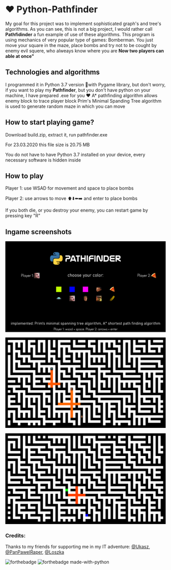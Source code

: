 # :heart: Python-Pathfinder 
My goal for this project was to implement sophisticated graph's and tree's algorithms. As you can see, this is not a big project, I would rather call **Pathfidinder** a fun example of use of these algorithms. This program is using mechanics of very popular type of games: Bomberman. You just move your square in the maze, place bombs and try not to be cought by enemy evil squere, who alweays know where you are **Now two players can able at once"**

## Technologies and algorithms 
I programmed it in Python 3.7 version :snake:with Pygame library, but don't worry, if you want to play my **Pathfinder**, but you don't have python on your machine, I have prepared .exe for you :heart:
A* pathfinding algorithm allows enemy block to trace player block
Prim's Minimal Spanding Tree algorithm is used to generate random maze in which you can move

## How to start playing game?
Download build.zip, extract it, run pathfinder.exe

For 23.03.2020 this file size is 20.75 MB

You do not have to have Python 3.7 installed on your device, every necessary software is hidden inside

## How to play
Player 1: use WSAD for movement and space to place bombs

Player 2: use arrows to move :arrow_up::arrow_down::arrow_left::arrow_right: and enter to place bombs

If you both die, or you destroy your enemy, you can restart game by pressing key "R"

## Ingame screenshots
![ingame_gameplay_creen](https://github.com/wasyl078/Python-Pathfinder/blob/master/Screenshots/menu_screen.png)

![ingame_gameplay_creen](https://github.com/wasyl078/Python-Pathfinder/blob/master/Screenshots/ingame_double_explosion_screen.png)

![ingame_gameplay_creen](https://github.com/wasyl078/Python-Pathfinder/blob/master/Screenshots/explosion_screen.png)

### Credits:
Thanks to my friends for supporting me in my IT adventure: 
 [@Ukasz](https://github.com/Ukasz09), [@PanPawelRaper](https://github.com/PRZYPRAWA), [@Loszka](https://github.com/M1loseph)
 
 
![forthebadge](https://forthebadge.com/images/badges/built-with-love.svg) ![forthebadge made-with-python](http://ForTheBadge.com/images/badges/made-with-python.svg)
